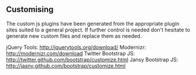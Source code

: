 Customising
-----------

The custom js plugins have been generated from the appropriate plugin sites suited to a general project. If further control is needed don't hesitate to generate new custom files and replace them as needed.

jQuery Tools: http://jquerytools.org/download/
Modernizr: http://modernizr.com/download
Twitter Bootstrap JS: http://twitter.github.com/bootstrap/customize.html
Jansy Bootstrap JS: http://jasny.github.com/bootstrap/customize.html